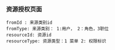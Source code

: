### 资源授权页面
    fromId : 来源类别id
    fromType: 来源类别： 1:用户， 2：角色，3职位
    resourceId: 资源id
    resourceType: 资源类型：1 菜单 2: 权限标识